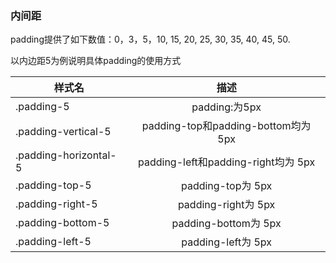 ### 内间距
padding提供了如下数值：0，3，5，10, 15, 20, 25, 30, 35, 40, 45, 50.

以内边距5为例说明具体padding的使用方式


| 样式名        | 描述           |
| ------------- |:-------------:|
| .padding-5   | padding:为5px |
| .padding-vertical-5    | padding-top和padding-bottom均为 5px   |
| .padding-horizontal-5 | padding-left和padding-right均为 5px    |
| .padding-top-5    | padding-top为 5px   |
| .padding-right-5 | padding-right为 5px    |
| .padding-bottom-5   | padding-bottom为 5px   |
| .padding-left-5 | padding-left为 5px    |
